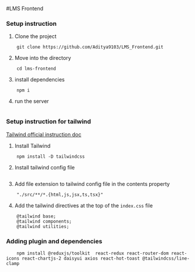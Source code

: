 #LMS Frontend

### Setup instruction

1. Clone the project 

```
    git clone https://github.com/Aditya9103/LMS_Frontend.git
```

2. Move into the directory
```
    cd lms-frontend
```

3. install dependencies

```
    npm i
```

4. run the server

```   npm run dev
```
### Setup instruction for tailwind

[Tailwind official instruction doc](https://tailwindcss.com/docs/installation)

1. Install Tailwind

```
    npm install -D tailwindcss
```

2. Install tailwind config file
```    npx tailwindcss init
```
3. Add file extension to tailwind config file in the contents property 
```
    "./src/**/*.{html,js,jsx,ts,tsx}"
```

4. Add the tailwind directives at the top of the `index.css` file

```
    @tailwind base;
    @tailwind components;
    @tailwind utilities;
```
### Adding plugin and dependencies

```
    npm install @reduxjs/toolkit  react-redux react-router-dom react-icons react-chartjs-2 daisyui axios react-hot-toast @tailwindcss/line-clamp
```